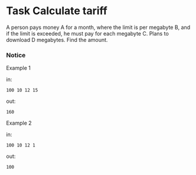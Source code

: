 <!-- ENGLISH -->
# Task Calculate tariff

A person pays money A for a month, where the limit is per megabyte B, and if the limit is exceeded, he must pay for each megabyte C.
Plans to download D megabytes.
Find the amount.


### Notice

Example 1

in:
```
100 10 12 15
```
out:
```
160
```

Example 2

in:
```
100 10 12 1
```
out:
```
100
```